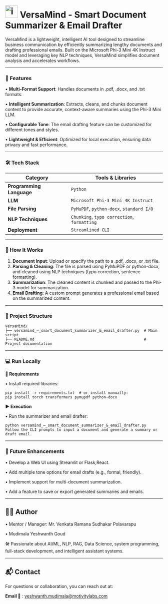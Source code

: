 # <img width="40" height="40" alt="image" src="https://github.com/user-attachments/assets/e526e9da-2401-4fa8-930f-d22748d9bb31" /> VersaMind - Smart Document Summarizer & Email Drafter
VersaMind is a lightweight, intelligent AI tool designed to streamline business communication by efficiently summarizing lengthy documents and drafting professional emails. Built on the Microsoft Phi-3 Mini 4K Instruct model and leveraging key NLP techniques, VersaMind simplifies document analysis and accelerates workflows.

---
### 🚀 Features

• **Multi-Format Support**: Handles documents in .pdf, .docx, and .txt formats.

• **Intelligent Summarization**: Extracts, cleans, and chunks document content to provide accurate, context-aware summaries using the Phi-3 Mini LLM.

• **Configurable Tone**: The email drafting feature can be customized for different tones and styles.

• **Lightweight & Efficient**: Optimized for local execution, ensuring data privacy and fast performance.

---

### 🛠️ Tech Stack

|          Category        |          Tools & Libraries                  |
|  ----------------------- | ------------------------------------------- |
| **Programming Language** | `Python`                                    |
| **LLM**                  | `Microsoft Phi-3 Mini 4K Instruct`          |
| **File Parsing**         | `PyMuPDF`, `python-docx`, `standard I/O`    |
| **NLP Techniques**       | `Chunking`, `typo correction`, `formatting` |
| **Deployment**           | `Streamlined CLI`                           |

---

### 🧾 How It Works
1. **Document Input**: Upload or specify the path to a .pdf, .docx, or .txt file.
2. **Parsing & Cleaning**: The file is parsed using PyMuPDF or python-docx, and cleaned using NLP techniques (typo correction, sentence formatting).
3. **Summarization**: The cleaned content is chunked and passed to the Phi-3 model for summarization.
4. **Email Drafting**: A custom prompt generates a professional email based on the summarized content.

---

### 📂 Project Structure
 ```
VersaMind/
├── versamind_–_smart_document_summarizer_&_email_drafter.py  # Main script
├── README.md                                                 # Project documentation
 ```

---

### 💻 Run Locally

**🧰 Requirements**

• Install required libraries:
 ```
pip install -r requirements.txt  # or install manually:
pip install torch transformers pymupdf python-docx
 ```

**▶️ Execution**

• Run the summarizer and email drafter:

 ```
python versamind_–_smart_document_summarizer_&_email_drafter.py
Follow the CLI prompts to input a document and generate a summary or draft email.
 ```

---

### 🎯 Future Enhancements

• Develop a Web UI using Streamlit or Flask,React.

• Add multiple tone options for email drafts (e.g., formal, friendly).

• Implement support for multi-document summarization.

• Add a feature to save or export generated summaries and emails.


---

## 🙋‍♂️ Author

• Mentor / Manager: Mr. Venkata Ramana Sudhakar Polavarapu

• Mudimala Yeshwanth Goud

 🛠️ Passionate about AI/ML, NLP, RAG, Data Science, system programming, full-stack development, and intelligent assistant systems.

---

## 📬 Contact
For questions or collaboration, you can reach out at:

**Email 📧** : yeshwanth.mudimala@motivitylabs.com
